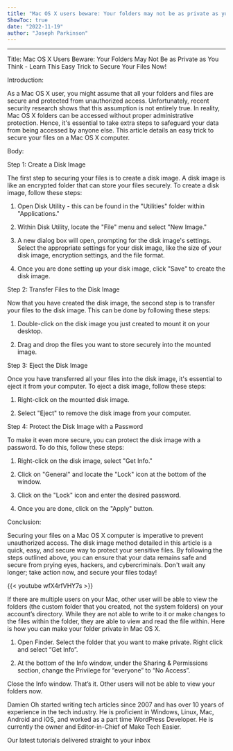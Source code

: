```yaml
---
title: "Mac OS X users beware: Your folders may not be as private as you think - learn this easy trick to secure your files now!"
ShowToc: true 
date: "2022-11-19"
author: "Joseph Parkinson"
---
```

*****
Title: Mac OS X Users Beware: Your Folders May Not Be as Private as You Think - Learn This Easy Trick to Secure Your Files Now!

Introduction:

As a Mac OS X user, you might assume that all your folders and files are secure and protected from unauthorized access. Unfortunately, recent security research shows that this assumption is not entirely true. In reality, Mac OS X folders can be accessed without proper administrative protection. Hence, it's essential to take extra steps to safeguard your data from being accessed by anyone else. This article details an easy trick to secure your files on a Mac OS X computer.

Body:

Step 1: Create a Disk Image

The first step to securing your files is to create a disk image. A disk image is like an encrypted folder that can store your files securely. To create a disk image, follow these steps:

1. Open Disk Utility - this can be found in the "Utilities" folder within "Applications."

2. Within Disk Utility, locate the "File" menu and select "New Image."

3. A new dialog box will open, prompting for the disk image's settings. Select the appropriate settings for your disk image, like the size of your disk image, encryption settings, and the file format.

4. Once you are done setting up your disk image, click "Save" to create the disk image.

Step 2: Transfer Files to the Disk Image

Now that you have created the disk image, the second step is to transfer your files to the disk image. This can be done by following these steps:

1. Double-click on the disk image you just created to mount it on your desktop.

2. Drag and drop the files you want to store securely into the mounted image.

Step 3: Eject the Disk Image

Once you have transferred all your files into the disk image, it's essential to eject it from your computer. To eject a disk image, follow these steps:

1. Right-click on the mounted disk image.

2. Select "Eject" to remove the disk image from your computer.

Step 4: Protect the Disk Image with a Password

To make it even more secure, you can protect the disk image with a password. To do this, follow these steps:

1. Right-click on the disk image, select "Get Info."

2. Click on "General" and locate the "Lock" icon at the bottom of the window.

3. Click on the "Lock" icon and enter the desired password.

4. Once you are done, click on the "Apply" button.

Conclusion:

Securing your files on a Mac OS X computer is imperative to prevent unauthorized access. The disk image method detailed in this article is a quick, easy, and secure way to protect your sensitive files. By following the steps outlined above, you can ensure that your data remains safe and secure from prying eyes, hackers, and cybercriminals. Don't wait any longer; take action now, and secure your files today!

{{< youtube wfX4rfVHY7s >}} 



If there are multiple users on your Mac, other user will be able to view the folders (the custom folder that you created, not the system folders) on your account’s directory. While they are not able to write to it or make changes to the files within the folder, they are able to view and read the file within. Here is how you can make your folder private in Mac OS X.
 
1. Open Finder. Select the folder that you want to make private. Right click and select “Get Info”.
 
2. At the bottom of the Info window, under the Sharing & Permissions section, change the Privilege for “everyone” to “No Access”. 
 

 
Close the Info window. That’s it. Other users will not be able to view your folders now. 
 
Damien Oh started writing tech articles since 2007 and has over 10 years of experience in the tech industry. He is proficient in Windows, Linux, Mac, Android and iOS, and worked as a part time WordPress Developer. He is currently the owner and Editor-in-Chief of Make Tech Easier.
 
Our latest tutorials delivered straight to your inbox




